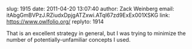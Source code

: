 slug:    1915
date:    2011-04-20 13:07:40
author:  Zack Weinberg
email:   itAbgGmBVPzJ.RZiudxDpjgATZxwi.ATqI67zd9ExEx001XSKG
link:     https://www.owlfolio.org/
replyto: 1914

That is an excellent strategy in general, but I was trying to minimize
the number of potentially-unfamiliar concepts I used.
